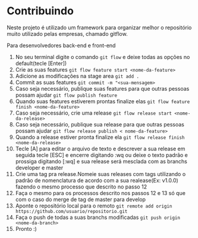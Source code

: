 # Contribuindo
Neste projeto é utilizado um framework para organizar melhor o repositório muito utilizado pelas empresas, chamado gitflow.

Para desenvolvedores back-end e front-end
1. No seu terminal digite o comando `git flow` e deixe todas as opções no default(tecle [Enter])
4. Crie as suas features `git flow feature start <nome-da-feature>`
5. Adicione as modificações na stage area `git add .`
6. Commit as suas features `git commit -m "<sua-mensagem>`
7. Caso seja necessário, publique suas features para que outras pessoas possam ajudar `git flow publish feature`
8. Quando suas features estiverem prontas finalize elas `git flow feature finish <nome-da-feature>`
9. Caso seja necessário, crie uma release `git flow release start <nome-da-release>`
10. Caso seja necessário, publique sua release para que outras pessoas possam ajudar `git flow release publish <
nome-da-feature>`
11. Quando a release estiver pronta finalize ela `git flow release finish <nome-da-release>`
12. Tecle [A] para editar o arquivo de texto e descrever a sua release em seguida tecle [ESC] e encerre digitando :wq ou deixe o texto padrão e prossiga digitando [:wq] e sua release será mesclada com as branchs developer e master
13. Crie uma tag pra release.Nomeie suas releases com tags utilizando o padrão de nomenclatura de acordo com a sua realease(Ex: v1.0.0) fazendo o mesmo processo que descrito no passo 12
14. Faça o mesmo para os processos descrito nos passos 12 e 13 só que com o caso do merge de tag de master para develop
15. Aponte o repositório local para o remoto `git remote add origin https://github.com/usuario/repositorio.git` 
16. Faça o push de todas a suas branchs modificadas `git push origin <nome-da-branch>` 
17. Pronto :)

